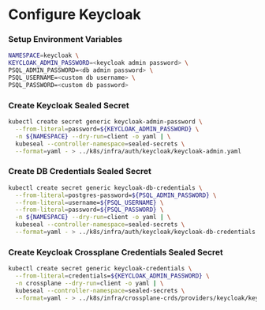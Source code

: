# Configure Keycloak

### Setup Environment Variables

```bash
NAMESPACE=keycloak \
KEYCLOAK_ADMIN_PASSWORD=<keycloak admin password> \
PSQL_ADMIN_PASSWORD=<db admin password> \
PSQL_USERNAME=<custom db username> \
PSQL_PASSWORD=<custom db password>
```
### Create Keycloak Sealed Secret

```bash
kubectl create secret generic keycloak-admin-password \
  --from-literal=password=${KEYCLOAK_ADMIN_PASSWORD} \
  -n ${NAMESPACE} --dry-run=client -o yaml | \
  kubeseal --controller-namespace=sealed-secrets \
  --format=yaml - > ../k8s/infra/auth/keycloak/keycloak-admin.yaml
```

### Create DB Credentials Sealed Secret

```bash
kubectl create secret generic keycloak-db-credentials \
  --from-literal=postgres-password=${PSQL_ADMIN_PASSWORD} \
  --from-literal=username=${PSQL_USERNAME} \
  --from-literal=password=${PSQL_PASSWORD} \
  -n ${NAMESPACE} --dry-run=client -o yaml | \
  kubeseal --controller-namespace=sealed-secrets \
  --format=yaml - > ../k8s/infra/auth/keycloak/keycloak-db-credentials.yaml
```

### Create Keycloak Crossplane Credentials Sealed Secret

```bash
kubectl create secret generic keycloak-credentials \
  --from-literal=credentials=${KEYCLOAK_ADMIN_PASSWORD} \
  -n crossplane --dry-run=client -o yaml | \
  kubeseal --controller-namespace=sealed-secrets \
  --format=yaml - > ../k8s/infra/crossplane-crds/providers/keycloak/keycloak-credentials.yaml
```
